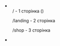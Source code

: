 <li>
  <ul>/ - 1 сторінка ()</ul>
  <ul>/landing - 2 сторінка</ul>
  <ul> /shop - 3 сторінка</ul>
<li>

